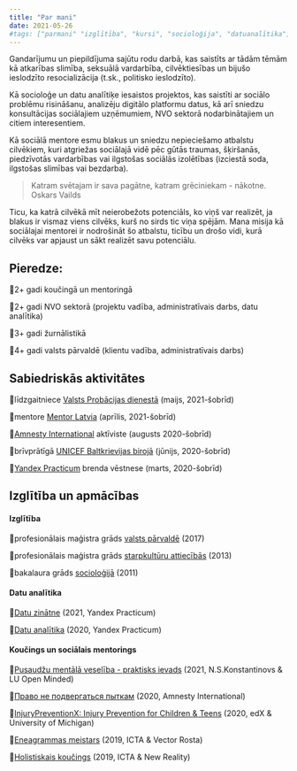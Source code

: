 ```yaml
---
title: "Par mani"
date: 2021-05-26
#tags: ["parmani" "izglītība", "kursi", "socioloģija", "datuanalītika"]
---
```


Gandarījumu un piepildījuma sajūtu rodu darbā, kas saistīts ar tādām tēmām kā atkarības slimība, seksuālā vardarbība, cilvēktiesības un bijušo ieslodzīto resocializācija (t.sk., politisko ieslodzīto).

Kā socioloģe un datu analītiķe iesaistos projektos, kas saistīti ar sociālo problēmu risināšanu, analizēju digitālo platformu datus, kā arī sniedzu konsultācijas sociālajiem uzņēmumiem, NVO sektorā nodarbinātajiem un citiem interesentiem. 

Kā sociālā mentore esmu blakus un sniedzu nepieciešamo atbalstu cilvēkiem, kuri atgriežas sociālajā vidē pēc gūtās traumas, šķiršanās, piedzīvotās vardarbības vai ilgstošas sociālās izolētības (izciestā soda, ilgstošas slimības vai bezdarba).

> Katram svētajam ir sava pagātne, katram grēciniekam - nākotne. Oskars Vailds

Ticu, ka katrā cilvēkā mīt neierobežots potenciāls, ko viņš var realizēt, ja blakus ir vismaz viens cilvēks, kurš no sirds tic viņa spējām. Mana misija kā sociālajai mentorei ir nodrošināt šo atbalstu, ticību un drošo vidi, kurā cilvēks var apjaust un sākt realizēt savu potenciālu. 


## Pieredze: 

🔹2+ gadi koučingā un mentoringā

🔹2+ gadi NVO sektorā (projektu vadība, administratīvais darbs, datu analītika)

🔹3+ gadi žurnālistikā

🔹4+ gadi valsts pārvaldē (klientu vadība, administratīvais darbs)


## Sabiedriskās aktivitātes

🔹līdzgaitniece [Valsts Probācijas dienestā](https://www.vpd.gov.lv/lv) (maijs, 2021-šobrīd)

🔹mentore [Mentor Latvia](https://mentor.lv/) (aprīlis, 2021-šobrīd)

🔹[Amnesty International](https://eurasia.amnesty.org/) aktīviste (augusts 2020-šobrīd)

🔹brīvprātīgā [UNICEF Baltkrievijas birojā](https://www.unicef.by/) (jūnijs, 2020-šobrīd)

🔹[Yandex Practicum](https://praktikum.yandex.ru/) brenda vēstnese (marts, 2020-šobrīd)

## Izglītība un apmācības

#### Izglītība
🔹profesionālais maģistra grāds [valsts pārvaldē](https://drive.google.com/file/d/1i17aAyS8kfWV12pCmjRIeVRBS1iRo0mr/view?usp=sharing) (2017)

🔹profesionālais maģistra grāds [starpkultūru attiecībās](https://drive.google.com/file/d/1Hkr1PEl0q2Nd7d4b5-uOO8cM1X0vba3X/view?usp=sharing) (2013)

🔹bakalaura grāds [socioloģijā](https://drive.google.com/file/d/1lDruXppcwq72QqCL9n600dPGEeuAqHHy/view?usp=sharing) (2011)


#### Datu analītika

🔹[Datu zinātne](https://drive.google.com/file/d/1DQS-eZEieHUnA99e_FdHJNrSYZDA0g-X/view?usp=sharing) (2021, Yandex Practicum)

🔹[Datu analītika](https://drive.google.com/file/d/1bFek9US4sUYHL0GJPBk4dqB_B7aL3yPn/view?usp=sharing) (2020, Yandex Practicum)

#### Koučings un sociālais mentorings

🔹[Pusaudžu mentālā veselība - praktisks ievads](https://drive.google.com/file/d/13_BPN93HuaJnONF3188SGRrCwhI4vKXu/view?usp=sharing) (2021, N.S.Konstantinovs & LU Open Minded)

🔹[Право не подвергаться пыткам](https://drive.google.com/file/d/1-NAZLSxFDASG_6waRA5QwME7R0fB6ytf/view?usp=sharing) (2020, Amnesty International)

🔹[InjuryPreventionX: Injury Prevention for Children & Teens](https://drive.google.com/file/d/1JMF6NGFFmPDfS8-q0q2lQYw4Jv1Wv9VK/view?usp=sharing) (2020, edX & University of Michigan)

🔹[Eneagrammas meistars](https://drive.google.com/file/d/1LenONRJfkr9uk8n2IMzAyobRtceXQDtP/view?usp=sharing) (2019, ICTA & Vector Rosta)

🔹[Holistiskais koučings](https://drive.google.com/file/d/19UKZyOxjpATDPK_fZ1G90LN79Q0Mrseh/view?usp=sharing) (2019, ICTA & New Reality) 


